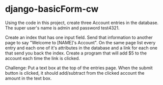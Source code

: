 # django-basicForm-cw

Using the code in this project, create three Account entries in the database. The super user's name is admin and password test4321.

Create an index that has one input field. Send that information to another page to say "Welcome to [NAME]'s Account". On the same page list every entry and each one of it's attributes in the database and a link for each one that send you back the index. Create a program that will add $5 to the account each time the link is clicked.

Challenge:
Put a text box at the top of the entries page. When the submit button is clicked, it should add/subtract from the clicked account the amount in the text box.
